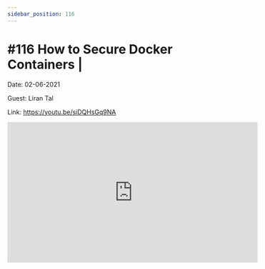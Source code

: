 ```yaml
---
sidebar_position: 116
---
```


# #116 How to Secure Docker Containers | 

Date: 02-06-2021

Guest: Liran Tal

Link: https://youtu.be/siDQHsGq9NA

<iframe width="560" height="315" src="https://www.youtube.com/embed/siDQHsGq9NA" title="YouTube video player" frameborder="0" allow="accelerometer; autoplay; clipboard-write; encrypted-media; gyroscope; picture-in-picture; web-share" allowfullscreen></iframe>